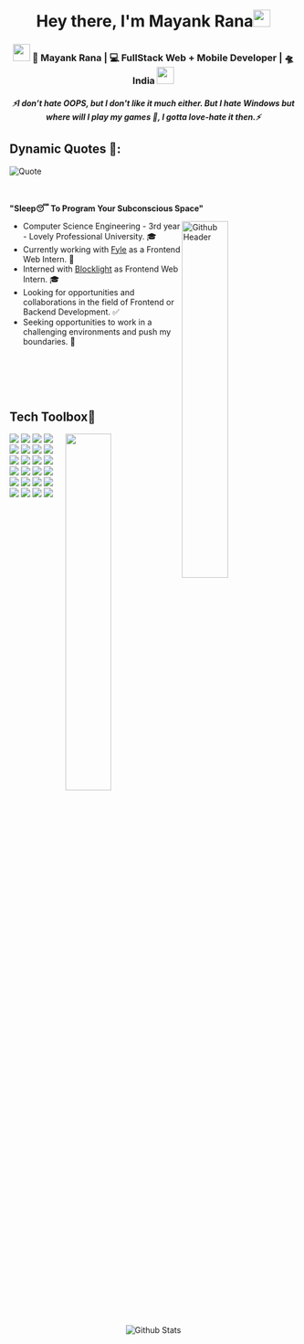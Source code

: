 <h1 align="center">Hey there, I'm Mayank Rana<img src="https://raw.githubusercontent.com/MartinHeinz/MartinHeinz/master/wave.gif" width="30px"></h1>

<div align="center">
<!--  <img src="https://camo.githubusercontent.com/b308571fcf5bbbefd7869cd2aa205b5c02e286abd1cf7e6df53765c4d9b53993/68747470733a2f2f70726f6e6f756e2e63796f752f782f793f7375626a6563743d4865266f626a6563743d48696d266865696768743d3230"> -->
<h3><img src="https://media.giphy.com/media/WUlplcMpOCEmTGBtBW/giphy.gif" width="30"> 👦 Mayank Rana | 💻 FullStack Web + Mobile Developer | 🛸 India <img src="https://media.giphy.com/media/WUlplcMpOCEmTGBtBW/giphy.gif" width="30"></h3>
</div>

<h5 align="center">
   <i>⚡️I don’t hate OOPS, but I don't like it much either. But I hate Windows but where will I play my games 🥺, I gotta love-hate it then.⚡️</i>
</h5>


## Dynamic Quotes 📜:
![Quote](https://github-readme-quotes.herokuapp.com/quote?font=Gabrielle)

<br></br>
<b> "Sleep😴 To Program Your Subconscious Space"</b>

<img width="40%" align="right" alt="Github Header" src="https://user-images.githubusercontent.com/58820001/163717245-4ae2f9b1-df0e-4995-9760-d63b4b39c6e0.svg" />

<p>
  
- Computer Science Engineering - 3rd year - Lovely Professional University. 🎓
- Currently working with <a href="https://www.fylehq.com/" target="_black">Fyle</a> as a Frontend Web Intern. 🏥
- Interned with <a href="https://blocklight.io/" target="_black">Blocklight</a> as Frontend Web Intern. 🎓
- Looking for opportunities and collaborations in the field of Frontend or Backend Development. ✅
- Seeking opportunities to work in a challenging environments and push my boundaries. 💪
</p>
<div>

<!-- ## **Scan to fly through my Portfolio**
<a href="https://avinash-218.github.io/avinash-portfolio-2/"><img src="Images/QR_portfolio.png" width="200" height="200" alt="WebsiteQR"></a>
</div> -->
  
<br></br>
<br></br>

## **Tech Toolbox🧰**<br>
<div>
<img width="40%" align="right" src="https://user-images.githubusercontent.com/58820001/163717380-5fc65e08-d483-453b-8172-2f105a3af5ba.png" />

<p align="left">
<img src="https://img.shields.io/badge/html5-%23E34F26.svg?style=for-the-badge&logo=html5&logoColor=white"/>
<img src="https://img.shields.io/badge/css3-%231572B6.svg?style=for-the-badge&logo=css3&logoColor=white"/>
<img src="https://img.shields.io/badge/bootstrap-%23563D7C.svg?style=for-the-badge&logo=bootstrap&logoColor=white"/>
<img src="https://img.shields.io/badge/javascript-%23323330.svg?style=for-the-badge&logo=javascript&logoColor=%23F7DF1E"/>
<img src="https://img.shields.io/badge/typescript-%23007ACC.svg?style=for-the-badge&logo=typescript&logoColor=white"/>
<img src="https://img.shields.io/badge/react-%2320232a.svg?style=for-the-badge&logo=react&logoColor=%2361DAFB"/>
<img src="https://img.shields.io/badge/redux-%23593d88.svg?style=for-the-badge&logo=redux&logoColor=white"/>
<img src="https://img.shields.io/badge/React_Router-CA4245?style=for-the-badge&logo=react-router&logoColor=white"/>
<img src="https://img.shields.io/badge/MUI-%230081CB.svg?style=for-the-badge&logo=mui&logoColor=white"/>
<img src="https://img.shields.io/badge/tailwindcss-%2338B2AC.svg?style=for-the-badge&logo=tailwind-css&logoColor=white"/>
<img src="https://img.shields.io/badge/angular-%23DD0031.svg?style=for-the-badge&logo=angular&logoColor=white"/>
<img src="https://img.shields.io/badge/rxjs-%23B7178C.svg?style=for-the-badge&logo=reactivex&logoColor=white"/>
<img src="https://img.shields.io/badge/node.js-6DA55F?style=for-the-badge&logo=node.js&logoColor=white"/>
<img src="https://img.shields.io/badge/express.js-%23404d59.svg?style=for-the-badge&logo=express&logoColor=%2361DAFB"/>
<img src="https://img.shields.io/badge/MongoDB-%234ea94b.svg?style=for-the-badge&logo=mongodb&logoColor=white"/>
<img src="https://img.shields.io/badge/figma-%23F24E1E.svg?style=for-the-badge&logo=figma&logoColor=white"/>
<img src="https://img.shields.io/badge/firebase-%23039BE5.svg?style=for-the-badge&logo=firebase"/>
<img src="https://img.shields.io/badge/heroku-%23430098.svg?style=for-the-badge&logo=heroku&logoColor=white"/>
<img src="https://img.shields.io/badge/netlify-%23000000.svg?style=for-the-badge&logo=netlify&logoColor=#00C7B7"/>
<img src="https://img.shields.io/badge/git-%23F05033.svg?style=for-the-badge&logo=git&logoColor=white"/>
<img src="https://img.shields.io/badge/java-%23ED8B00.svg?style=for-the-badge&logo=java&logoColor=white"/>
<img src="https://img.shields.io/badge/Android-3DDC84?style=for-the-badge&logo=android&logoColor=white"/>
<img src="https://img.shields.io/badge/Windows-0078D6?style=for-the-badge&logo=windows&logoColor=white"/>
<img src="https://img.shields.io/badge/Linux-FCC624?style=for-the-badge&logo=linux&logoColor=black"/>
</div>
  
<br></br>
<br></br>
<!-- 
## &#x1f4c8; My GitHub Stats🎯
 
<h3 align="left">Profile Views: 🧐</h3>
  
![Profile views](https://gpvc.arturio.dev/mayan-000)

[![Top Langs](https://github-readme-stats.vercel.app/api/top-langs/?username=mayan-000&theme=chartreuse-dark)](https://github.com/anuraghazra/github-readme-stats)
  
<details><summary>Contribution Graph</summary>
<p align="left">
<img width="90%" src="https://activity-graph.herokuapp.com/graph?username=mayan-000&theme=chartreuse-dark&no-frame=true" /></p>
</details>

<p align="left">
  <img width="48%" src="https://github-readme-stats.vercel.app/api?username=mayan-000&show_icons=true&theme=chartreuse-dark&count_private=true&include_all_commits=true" /> 
  <img width="48%" src="https://github-readme-streak-stats.herokuapp.com/?user=mayan-000&theme=chartreuse-dark" />
</p>  

<a href="https://gitstalk.netlify.app/mayan-000/" target="_blank"> See My Latest Activities Here</a>

<br></br>
<br></br>

<img src ="https://user-images.githubusercontent.com/58820001/163718020-9eca11e2-77fb-4e5a-8ef7-0b3e10d16db5.svg" align = "left" width = 50%>
<div>

<h2>Reach Me</h2>
 
[<img align="top" alt="LinkedIn" src="https://img.shields.io/badge/LinkedIn-0077B5?style=for-the-badge&logo=linkedin&logoColor=white" />](http://www.linkedin.com/in/mayan000)
[<img align="top" alt="LinkedIn" src="https://img.shields.io/badge/Gmail-D14836?style=for-the-badge&logo=gmail&logoColor=white" />](mailto:mayankranax1@gmail.com)

<br></br>
<br></br>

<h5><i>Well Well Well, you can't find much of my Github activity, but soon.<br></br>Not today, not tomorrow but soon very soon it will pump back to life.</i></h5>
-->
<p align="center">
  <img src="https://raw.githubusercontent.com/bornmay/bornmay/Update/svg/Bottom.svg" alt="Github Stats" />
</p>
 
